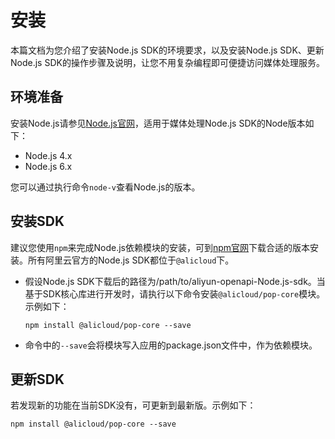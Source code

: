 # 安装

本篇文档为您介绍了安装Node.js SDK的环境要求，以及安装Node.js SDK、更新Node.js SDK的操作步骤及说明，让您不用复杂编程即可便捷访问媒体处理服务。

## 环境准备

安装Node.js请参见[Node.js官网](https://nodejs.org/zh-cn/download/)，适用于媒体处理Node.js SDK的Node版本如下：

-   Node.js 4.x
-   Node.js 6.x

您可以通过执行命令`node-v`查看Node.js的版本。

## 安装SDK

建议您使用`npm`来完成Node.js依赖模块的安装，可到[npm官网](https://www.npmjs.com/get-npm?spm=a2c4g.11186623.2.14.50883aadN0np3R)下载合适的版本安装。所有阿里云官方的Node.js SDK都位于`@alicloud`下。

-   假设Node.js SDK下载后的路径为/path/to/aliyun-openapi-Node.js-sdk。当基于SDK核心库进行开发时，请执行以下命令安装`@alicloud/pop-core`模块。示例如下：

    ```
    npm install @alicloud/pop-core --save
    ```

-   命令中的`--save`会将模块写入应用的package.json文件中，作为依赖模块。

## 更新SDK

若发现新的功能在当前SDK没有，可更新到最新版。示例如下：

```
npm install @alicloud/pop-core --save
```

